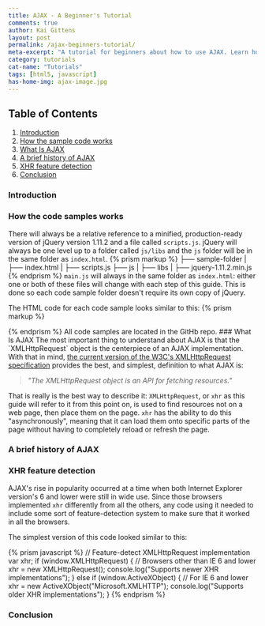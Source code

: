 ```yaml
---
title: AJAX - A Beginner's Tutorial
comments: true
author: Kai Gittens
layout: post
permalink: /ajax-beginners-tutorial/
meta-excerpt: "A tutorial for beginners about how to use AJAX. Learn how to write AJAX using both pure JavaScript and jQuery. Includes many code samples."
category: tutorials
cat-name: "Tutorials"
tags: [html5, javascript]
has-home-img: ajax-image.jpg
---
```


## Table of Contents
1. [Introduction](#introduction)
2. [How the sample code works](#how-sample-code-works)
3. [What Is AJAX](#what-is-ajax)
4. [A brief history of AJAX](#brief-history-ajax)
5. [XHR feature detection](#xhr-feature-detection)
11. [Conclusion](#conclusion)

<a name="introduction"></a>
### Introduction

<a name="how-sample-code-works"></a>
### How the code samples works

There will always be a relative reference to a minified, production-ready version of jQuery version 1.11.2 and a file called `scripts.js`. jQuery will always be one level up to a folder called `js/libs` and the `js` folder will be in the same folder as `index.html`.
{% prism markup %}
├── sample-folder
|   ├── index.html
|   ├── scripts.js
├── js
|   ├── libs
|       ├── jquery-1.11.2.min.js
{% endprism %}
`main.js` will always in the same folder as `index.html`: either one or both of these files will change with each step of this guide. This is done so each code sample folder doesn't require its own copy of jQuery.

The HTML code for each code sample looks similar to this:
{% prism markup %}
<!-- sample-folder/index.html -->
<!DOCTYPE html>
<html lang="en">
  <head>
    <meta charset="UTF-8">
    <title>A Code Sample</title>
  </head>
  <body>
    <!-- Content will go here -->
    <script src="../js/libs/jquery-1.11.2.min.js"></script>
    <script src="scripts.js"></script>
  </body>
</html>
{% endprism %}
All code samples are located in the GitHb repo.
<a name="what-is-ajax"></a>
### What Is AJAX
The most important thing to understand about AJAX is that the `XMLHttpRequest` object is the centerpiece of an AJAX implementation. With that in mind, <a href="http://www.w3.org/TR/XMLHttpRequest/#introduction" target="blank" title=Read the W3C's XMLHttpRequest specification>the current version of the W3C's XMLHttpRequest specification</a> provides the best, and simplest, definition to what AJAX is:

> *"The XMLHttpRequest object is an API for fetching resources."*

That is really is the best way to describe it: `XMLHttpRequest`, or `xhr` as this guide will refer to it from this point on, is used to find resources not on a web page, then place them on the page. `xhr` has the ability to do this "asynchronously", meaning that it can load them onto specific parts of the page without having to completely reload or refresh the page.
<a name="brief-history-ajax"></a>
### A brief history of AJAX

<a name="xhr-feature-detection"></a>
### XHR feature detection
AJAX's rise in popularity occurred at a time when both Internet Explorer version's 6 and lower were still in wide use. Since those browsers implemented `xhr` differently from all the others, any code using it needed to include some sort of feature-detection system to make sure that it worked in all the browsers.

The simplest version of this code looked similar to this:

{% prism javascript %}
// Feature-detect XMLHttpRequest implementation
var xhr;
if (window.XMLHttpRequest) { // Browsers other than IE 6 and lower
  xhr = new XMLHttpRequest();
  console.log("Supports newer XHR implementations");
} else if (window.ActiveXObject) { // For IE 6 and lower
  xhr = new ActiveXObject("Microsoft.XMLHTTP");
  console.log("Supports older XHR implementations");
}
{% endprism %}

<a name="conclusion"></a>
### Conclusion
